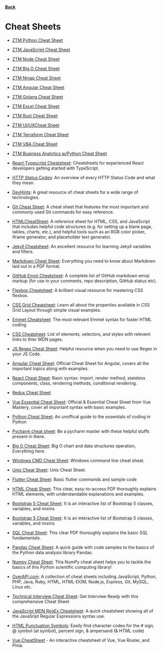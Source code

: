 **[Back](/README.md/)**

# Cheat Sheets

- [ZTM Python Cheat Sheet](https://zerotomastery.io/cheatsheets/python-cheat-sheet)
- [ZTM JavaScript Cheat Sheet](https://zerotomastery.io/cheatsheets/javascript-cheatsheet-the-advanced-concepts)
- [ZTM Node Cheat Sheet](https://zerotomastery.io/cheatsheets/node-js-cheat-sheet/)
- [ZTM Big O Cheat Sheet](https://zerotomastery.io/cheatsheets/big-o-cheat-sheet)
- [ZTM Nmap Cheat Sheet](https://zerotomastery.io/cheatsheets/nmap-cheat-sheet)
- [ZTM Angular Cheat Sheet](https://zerotomastery.io/cheatsheets/angular-cheat-sheet)
- [ZTM Golang Cheat Sheet](https://zerotomastery.io/cheatsheets/golang-cheat-sheet)
- [ZTM Excel Cheat Sheet](https://zerotomastery.io/cheatsheets/excel-cheat-sheet/)
- [ZTM Rust Cheat Sheet](https://zerotomastery.io/cheatsheets/rust-cheat-sheet/)
- [ZTM UI/UXCheat Sheet](https://zerotomastery.io/cheatsheets/ui-ux-design-cheat-sheet/)
- [ZTM Terraform Cheat Sheet](https://zerotomastery.io/cheatsheets/terraform-cheat-sheet/)
- [ZTM VBA Cheat Sheet](https://zerotomastery.io/cheatsheets/vba-cheat-sheet/)
- [ZTM Business Analytics w/Python Cheat Sheet](https://zerotomastery.io/cheatsheets/business-analytics-cheat-sheet/)

- [React Typescript Cheatsheet](https://react-typescript-cheatsheet.netlify.app/): Cheatsheets for experienced React developers getting started with TypeScript.

- [HTTP Status Codes](https://www.abstractapi.com/http-status-codes): An overview of every HTTP Status Code and what they mean.

- [DevHints](https://devhints.io/): A great resource of cheat sheets for a wide range of technologies.

- [Git Cheat Sheet](https://education.github.com/git-cheat-sheet-education.pdf): A cheat sheet that features the most important and commonly used Git commands for easy reference.

- [HTMLCheatSheet](https://htmlcheatsheet.com/): A reference sheet for HTML, CSS, and JavaScript that includes helpful code structures (e.g. for setting up a blank page, tables, charts, etc.), and helpful tools such as an RGB color picker, iframe generator, and placeholder text generator.

- [Jekyll Cheatsheet](https://learn.cloudcannon.com/jekyll-cheat-sheet/): An excellent resource for learning Jekyll variables and filters.

- [Markdown Cheat Sheet](https://guides.github.com/pdfs/markdown-cheatsheet-online.pdf): Everything you need to know about Markdown laid out in a PDF format.

- [GitHub Emoji Cheatsheet](https://gist.github.com/rxaviers/7360908): A complete list of GitHub markdown emoji markup (for use in your comments, repo description, GitHub status etc).

- [Flexbox Cheatsheet](https://darekkay.com/dev/flexbox-cheatsheet.html): A brilliant visual resource for mastering CSS flexbox.

- [CSS Grid Cheatsheet](http://grid.malven.co): Learn all about the properties available in CSS Grid Layout through simple visual examples.

- [Emmet Cheatsheet](https://docs.emmet.io/cheat-sheet/): The most relevant Emmet syntax for faster HTML coding.

- [CSS Cheatsheet](http://overapi.com/css): List of elements, selectors, and styles with relevent links to thier MDN pages.

- [JS Regex Cheat Sheet](https://devinduct.com/cheatsheet/10/regex): Helpful resource when you need to use Regex in your JS Code.

- [Angular Cheat Sheet](https://angular.io/guide/cheatsheet): Official Cheat Sheet for Angular, covers all the important topics along with examples.

- [React Cheat Sheet](https://ihatetomatoes.net/wp-content/uploads/2017/01/react-cheat-sheet.pdf): Basic syntax: import, render method, stateless components, class, rendering methods, conditional rendering.

- [Redux Cheat Sheet](https://devhints.io/redux)

- [Vue Essential Cheat Sheet](https://www.vuemastery.com/pdf/Vue-Essentials-Cheat-Sheet.pdf): Official & Essential Cheat Sheet from Vue Mastery, cover all important syntax with basic examples.

- [Python Cheat Sheet](https://www.codeconquest.com/wp-content/uploads/Python-Cheat-Sheet-by-CodeConquestDOTcom.jpg): An unoffical guide to the essentials of coding in Python

- [Pycharm cheat sheet](https://www.pngkey.com/maxpic/u2e6w7q8r5w7q8o0/): Be a pycharm master with these helpful stuffs present in there.

- [Big O Cheat Sheet](http://biercoff.com/content/images/2016/07/Screenshot-2016-07-15-16-16-10.png): Big O chart and data structures operation, Everything here.

- [Windows CMD Cheat Sheet](https://www.sans.org/security-resources/sec560/windows_command_line_sheet_v1.pdf): Windows command line cheat sheat.

- [Unix Cheat Sheet](http://www.mathcs.emory.edu/~valerie/courses/fall10/155/resources/unix_cheatsheet.html): Unix Cheat Sheet.

- [Flutter Cheat Sheet](https://howtodothisinflutter.com/): Basic flutter commands and sample code

- [HTML Cheat Sheet](https://html.com/wp-content/uploads/html-cheat-sheet.pdf): This clear, easy-to-access PDF thoroughly explains HTML elements, with understandable explanations and examples.
- [Bootstrap 5 Cheat Sheet](https://bootstrap-cheatsheet.themeselection.com/): It is an interactive list of Bootstrap 5 classes, variables, and mixins

- [Bootstrap 5 Cheat Sheet](https://bootstrap-cheatsheet.themeselection.com/): It is an interactive list of Bootstrap 5 classes, variables, and mixins

- [SQL Cheat Sheet](https://www.sqltutorial.org/wp-content/uploads/2016/04/SQL-cheat-sheet.pdf): This clear PDF thoroughly explains the basic SQL fundamentals.

- [Pandas Cheat Sheet](http://datacamp-community-prod.s3.amazonaws.com/f04456d7-8e61-482f-9cc9-da6f7f25fc9b): A quick guide with code samples to the basics of the Python data analysis library Pandas.

- [Numpy Cheat Sheet](http://datacamp-community-prod.s3.amazonaws.com/da466534-51fe-4c6d-b0cb-154f4782eb54): This NumPy cheat sheet helps you to tackle the basics of this Python scientific computing library!

- [OverAPI.com](https://overapi.com/): A collection of cheat sheets including JavaScript, Python, PHP, Java, Ruby, HTML, HTML-DOM, Node.js, Express, Git, MySQL, Linux etc.

- [Technical Interview Cheat Sheet](https://www.interviewbit.com/technical-interview-questions/): Get Interview Ready with this comprehensive Cheat Sheet

- [JavaScript MDN RegEx Cheatsheet](https://developer.mozilla.org/en-US/docs/Web/JavaScript/Guide/Regular_Expressions/Cheatsheet): A quick cheatsheet showing all of the JavaSript Regular Expressions syntax use.

- [HTML Punctuation Symbols](https://www.toptal.com/designers/htmlarrows/punctuation/): Easily find character codes for the # sign, @ symbol (at symbol), percent sign, & ampersand (& HTML code)
- [Vue CheatSheet](https://bootstrap-cheatsheet.themeselection.com/) - An interactive cheatsheet of Vue, Vue Router, and Pinia.
